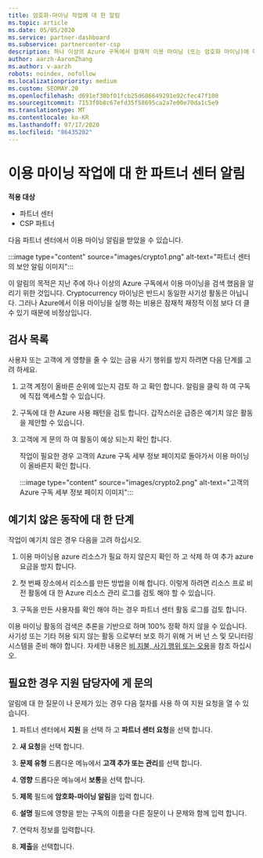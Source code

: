 ```yaml
---
title: 암호화-마이닝 작업에 대 한 알림
ms.topic: article
ms.date: 05/05/2020
ms.service: partner-dashboard
ms.subservice: partnercenter-csp
description: 하나 이상의 Azure 구독에서 잠재적 이용 마이닝 (또는 암호화 마이닝)에 대 한 알림이 표시 되는 경우의 의미를 알아봅니다.
author: aarzh-AaronZhang
ms.author: v-aarzh
robots: noindex, nofollow
ms.localizationpriority: medium
ms.custom: SEOMAY.20
ms.openlocfilehash: d691ef30bf01fcb25d686649291e92cfec47f100
ms.sourcegitcommit: 7153f0b8c67efd35f58695ca2a7e00e70da1c5e9
ms.translationtype: MT
ms.contentlocale: ko-KR
ms.lasthandoff: 07/17/2020
ms.locfileid: "86435202"
---
```

# <a name="partner-center-notification-for-cryptocurrency-mining-activity"></a>이용 마이닝 작업에 대 한 파트너 센터 알림

**적용 대상**

-  파트너 센터
-  CSP 파트너

다음 파트너 센터에서 이용 마이닝 알림을 받았을 수 있습니다.

:::image type="content" source="images/crypto1.png" alt-text="파트너 센터의 보안 알림 이미지":::

이 알림의 목적은 지난 주에 하나 이상의 Azure 구독에서 이용 마이닝을 검색 했음을 알리기 위한 것입니다. Cryptocurrency 마이닝은 반드시 동일한 사기성 활동은 아닙니다. 그러나 Azure에서 이용 마이닝을 실행 하는 비용은 잠재적 재정적 이점 보다 더 클 수 있기 때문에 비정상입니다.

## <a name="checklist"></a>검사 목록

사용자 또는 고객에 게 영향을 줄 수 있는 금융 사기 행위를 방지 하려면 다음 단계를 고려 하세요.

1. 고객 계정이 올바른 순위에 있는지 검토 하 고 확인 합니다. 알림을 클릭 하 여 구독에 직접 액세스할 수 있습니다.

2. 구독에 대 한 Azure 사용 패턴을 검토 합니다. 갑작스러운 급증은 예기치 않은 활동을 제안할 수 있습니다.

3. 고객에 게 문의 하 여 활동이 예상 되는지 확인 합니다.

   작업이 필요한 경우 고객의 Azure 구독 세부 정보 페이지로 돌아가서 이용 마이닝이 올바른지 확인 합니다.

   :::image type="content" source="images/crypto2.png" alt-text="고객의 Azure 구독 세부 정보 페이지 이미지":::

## <a name="steps-for-unexpected-activity"></a>예기치 않은 동작에 대 한 단계

작업이 예기치 않은 경우 다음을 고려 하십시오.

1. 이용 마이닝용 azure 리소스가 필요 하지 않은지 확인 하 고 삭제 하 여 추가 azure 요금을 방지 합니다.

2. 첫 번째 장소에서 리소스를 만든 방법을 이해 합니다. 이렇게 하려면 리소스 프로 비전 활동에 대 한 Azure 리소스 관리 로그를 검토 해야 할 수 있습니다.

3. 구독을 만든 사용자를 확인 해야 하는 경우 파트너 센터 활동 로그를 검토 합니다.

이용 마이닝 활동의 검색은 추론을 기반으로 하며 100% 정확 하지 않을 수 있습니다. 사기성 또는 기타 허용 되지 않는 활동 으로부터 보호 하기 위해 거 버 넌 스 및 모니터링 시스템을 준비 해야 합니다. 자세한 내용은 [비 지불, 사기 행위 또는 오용](https://docs.microsoft.com/partner-center/non-payment--fraud--or-misuse)을 참조 하십시오.

## <a name="contact-support-if-needed"></a>필요한 경우 지원 담당자에 게 문의

알림에 대 한 질문이 나 문제가 있는 경우 다음 절차를 사용 하 여 지원 요청을 열 수 있습니다.

1. 파트너 센터에서 **지원** 을 선택 하 고 **파트너 센터 요청**을 선택 합니다.

2. **새 요청**을 선택 합니다. 

3. **문제 유형** 드롭다운 메뉴에서 **고객 추가 또는 관리**를 선택 합니다.

4. **영향** 드롭다운 메뉴에서 **보통**을 선택 합니다.

5. **제목** 필드에 **암호화-마이닝 알림**을 입력 합니다.

6. **설명** 필드에 영향을 받는 구독의 이름을 다른 질문이 나 문제와 함께 입력 합니다.

7. 연락처 정보를 입력합니다.

8. **제출**을 선택합니다.
